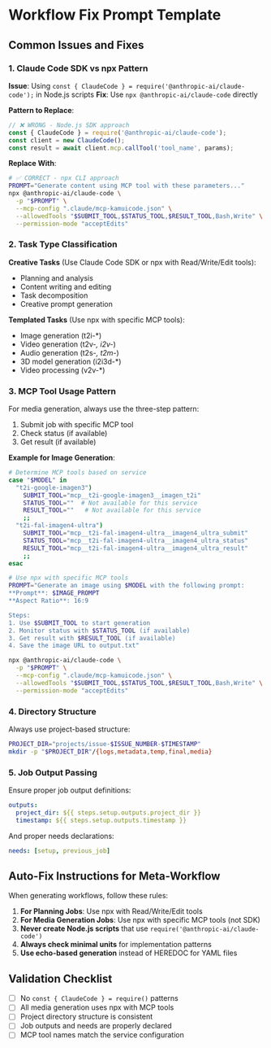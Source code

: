 # Workflow Fix Prompt Template

## Common Issues and Fixes

### 1. Claude Code SDK vs npx Pattern

**Issue**: Using `const { ClaudeCode } = require('@anthropic-ai/claude-code');` in Node.js scripts
**Fix**: Use `npx @anthropic-ai/claude-code` directly

**Pattern to Replace**:
```javascript
// ❌ WRONG - Node.js SDK approach
const { ClaudeCode } = require('@anthropic-ai/claude-code');
const client = new ClaudeCode();
const result = await client.mcp.callTool('tool_name', params);
```

**Replace With**:
```bash
# ✅ CORRECT - npx CLI approach
PROMPT="Generate content using MCP tool with these parameters..."
npx @anthropic-ai/claude-code \
  -p "$PROMPT" \
  --mcp-config ".claude/mcp-kamuicode.json" \
  --allowedTools "$SUBMIT_TOOL,$STATUS_TOOL,$RESULT_TOOL,Bash,Write" \
  --permission-mode "acceptEdits"
```

### 2. Task Type Classification

**Creative Tasks** (Use Claude Code SDK or npx with Read/Write/Edit tools):
- Planning and analysis
- Content writing and editing
- Task decomposition
- Creative prompt generation

**Templated Tasks** (Use npx with specific MCP tools):
- Image generation (t2i-*)
- Video generation (t2v-*, i2v-*)
- Audio generation (t2s-*, t2m-*)
- 3D model generation (i2i3d-*)
- Video processing (v2v-*)

### 3. MCP Tool Usage Pattern

For media generation, always use the three-step pattern:
1. Submit job with specific MCP tool
2. Check status (if available)
3. Get result (if available)

**Example for Image Generation**:
```bash
# Determine MCP tools based on service
case "$MODEL" in
  "t2i-google-imagen3")
    SUBMIT_TOOL="mcp__t2i-google-imagen3__imagen_t2i"
    STATUS_TOOL=""  # Not available for this service
    RESULT_TOOL=""   # Not available for this service
    ;;
  "t2i-fal-imagen4-ultra")
    SUBMIT_TOOL="mcp__t2i-fal-imagen4-ultra__imagen4_ultra_submit"
    STATUS_TOOL="mcp__t2i-fal-imagen4-ultra__imagen4_ultra_status"
    RESULT_TOOL="mcp__t2i-fal-imagen4-ultra__imagen4_ultra_result"
    ;;
esac

# Use npx with specific MCP tools
PROMPT="Generate an image using $MODEL with the following prompt:
**Prompt**: $IMAGE_PROMPT
**Aspect Ratio**: 16:9

Steps:
1. Use $SUBMIT_TOOL to start generation
2. Monitor status with $STATUS_TOOL (if available)
3. Get result with $RESULT_TOOL (if available)
4. Save the image URL to output.txt"

npx @anthropic-ai/claude-code \
  -p "$PROMPT" \
  --mcp-config ".claude/mcp-kamuicode.json" \
  --allowedTools "$SUBMIT_TOOL,$STATUS_TOOL,$RESULT_TOOL,Bash,Write" \
  --permission-mode "acceptEdits"
```

### 4. Directory Structure

Always use project-based structure:
```bash
PROJECT_DIR="projects/issue-$ISSUE_NUMBER-$TIMESTAMP"
mkdir -p "$PROJECT_DIR"/{logs,metadata,temp,final,media}
```

### 5. Job Output Passing

Ensure proper job output definitions:
```yaml
outputs:
  project_dir: ${{ steps.setup.outputs.project_dir }}
  timestamp: ${{ steps.setup.outputs.timestamp }}
```

And proper needs declarations:
```yaml
needs: [setup, previous_job]
```

## Auto-Fix Instructions for Meta-Workflow

When generating workflows, follow these rules:

1. **For Planning Jobs**: Use npx with Read/Write/Edit tools
2. **For Media Generation Jobs**: Use npx with specific MCP tools (not SDK)
3. **Never create Node.js scripts** that use `require('@anthropic-ai/claude-code')`
4. **Always check minimal units** for implementation patterns
5. **Use echo-based generation** instead of HEREDOC for YAML files

## Validation Checklist

- [ ] No `const { ClaudeCode } = require()` patterns
- [ ] All media generation uses npx with MCP tools
- [ ] Project directory structure is consistent
- [ ] Job outputs and needs are properly declared
- [ ] MCP tool names match the service configuration